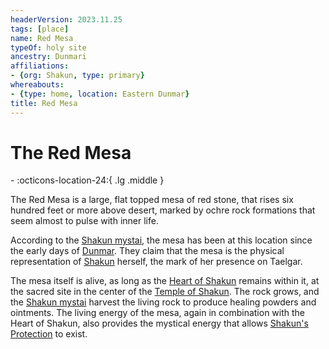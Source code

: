 ```yaml
---
headerVersion: 2023.11.25
tags: [place]
name: Red Mesa
typeOf: holy site
ancestry: Dunmari
affiliations:
- {org: Shakun, type: primary}
whereabouts:
- {type: home, location: Eastern Dunmar}
title: Red Mesa
---
```

# The Red Mesa
<div class="grid cards ext-narrow-margin ext-one-column" markdown>
-    :octicons-location-24:{ .lg .middle }   
</div>


The Red Mesa is a large, flat topped mesa of red stone, that rises six hundred feet or more above desert, marked by ochre rock formations that seem almost to pulse with inner life. 

According to the [Shakun mystai](<../../../../../groups/dunmari-mystery-cults/shakun-mystai.md>), the mesa has been at this location since the early days of [Dunmar](<../dunmar.md>). They claim that the mesa is the physical representation of [Shakun](<../../../../../cosmology/gods/incorporeal-gods/dunmari/shakun.md>) herself, the mark of her presence on Taelgar. 


The mesa itself is alive, as long as the [Heart of Shakun](<../../../../../things/artifacts-of-power/heart-of-shakun.md>) remains within it, at the sacred site in the center of the [Temple of Shakun](<./temple-of-shakun.md>). The rock grows, and the [Shakun mystai](<../../../../../groups/dunmari-mystery-cults/shakun-mystai.md>) harvest the living rock to produce healing powders and ointments. The living energy of the mesa, again in combination with the Heart of Shakun, also provides the mystical energy that allows [Shakun's Protection](<../../../../../cosmology/religions/five-siblings/shakun-s-protection.md>) to exist. 


